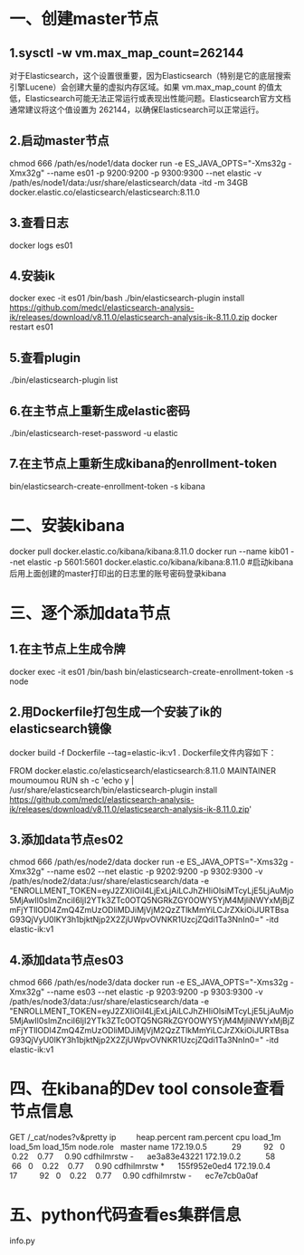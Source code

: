 ​

# 一、创建master节点
## 1.sysctl -w vm.max_map_count=262144
对于Elasticsearch，这个设置很重要，因为Elasticsearch（特别是它的底层搜索引擎Lucene）会创建大量的虚拟内存区域。如果 vm.max_map_count 的值太低，Elasticsearch可能无法正常运行或表现出性能问题。Elasticsearch官方文档通常建议将这个值设置为 262144，以确保Elasticsearch可以正常运行。

## 2.启动master节点
chmod 666 /path/es/node1/data
docker run -e ES_JAVA_OPTS="-Xms32g -Xmx32g" --name es01 -p 9200:9200 -p 9300:9300 --net elastic -v /path/es/node1/data:/usr/share/elasticsearch/data -itd -m 34GB docker.elastic.co/elasticsearch/elasticsearch:8.11.0

## 3.查看日志
docker logs es01

## 4.安装ik
docker exec -it es01 /bin/bash
./bin/elasticsearch-plugin install https://github.com/medcl/elasticsearch-analysis-ik/releases/download/v8.11.0/elasticsearch-analysis-ik-8.11.0.zip
docker restart es01

## 5.查看plugin
./bin/elasticsearch-plugin list

## 6.在主节点上重新生成elastic密码
./bin/elasticsearch-reset-password -u elastic

## 7.在主节点上重新生成kibana的enrollment-token

bin/elasticsearch-create-enrollment-token -s kibana

# 二、安装kibana
docker pull docker.elastic.co/kibana/kibana:8.11.0
docker run --name kib01 --net elastic -p 5601:5601 docker.elastic.co/kibana/kibana:8.11.0
#启动kibana后用上面创建的master打印出的日志里的账号密码登录kibana

# 三、逐个添加data节点
## 1.在主节点上生成令牌
docker exec -it es01 /bin/bash
bin/elasticsearch-create-enrollment-token -s node

## 2.用Dockerfile打包生成一个安装了ik的elasticsearch镜像
docker build -f Dockerfile --tag=elastic-ik:v1 .
Dockerfile文件内容如下：

FROM docker.elastic.co/elasticsearch/elasticsearch:8.11.0
MAINTAINER moumoumou 
RUN sh -c  'echo y | /usr/share/elasticsearch/bin/elasticsearch-plugin install https://github.com/medcl/elasticsearch-analysis-ik/releases/download/v8.11.0/elasticsearch-analysis-ik-8.11.0.zip'


## 3.添加data节点es02
chmod 666 /path/es/node2/data
docker run -e ES_JAVA_OPTS="-Xms32g -Xmx32g" --name es02 --net elastic -p 9202:9200 -p 9302:9300 -v /path/es/node2/data:/usr/share/elasticsearch/data -e "ENROLLMENT_TOKEN=eyJ2ZXIiOiI4LjExLjAiLCJhZHIiOlsiMTcyLjE5LjAuMjo5MjAwIl0sImZnciI6IjI2YTk3ZTc0OTQ5NGRkZGY0OWY5YjM4MjliNWYxMjBjZmFjYTllODI4ZmQ4ZmUzODliMDJiMjVjM2QzZTlkMmYiLCJrZXkiOiJURTBsaG93QjVyU0lKY3h1bjktNjp2X2ZjUWpvOVNKR1UzcjZQdi1Ta3NnIn0=" -itd elastic-ik:v1 

## 4.添加data节点es03
chmod 666 /path/es/node3/data
docker run -e ES_JAVA_OPTS="-Xms32g -Xmx32g" --name es03 --net elastic -p 9203:9200 -p 9303:9300 -v /path/es/node3/data:/usr/share/elasticsearch/data -e "ENROLLMENT_TOKEN=eyJ2ZXIiOiI4LjExLjAiLCJhZHIiOlsiMTcyLjE5LjAuMjo5MjAwIl0sImZnciI6IjI2YTk3ZTc0OTQ5NGRkZGY0OWY5YjM4MjliNWYxMjBjZmFjYTllODI4ZmQ4ZmUzODliMDJiMjVjM2QzZTlkMmYiLCJrZXkiOiJURTBsaG93QjVyU0lKY3h1bjktNjp2X2ZjUWpvOVNKR1UzcjZQdi1Ta3NnIn0=" -itd elastic-ik:v1

# 四、在kibana的Dev tool console查看节点信息
GET /_cat/nodes?v&pretty
 ip         heap.percent ram.percent cpu load_1m load_5m load_15m node.role   master name
 172.19.0.5           29          92   0    0.22    0.77     0.90 cdfhilmrstw -      ae3a83e43221
 172.19.0.2           58          66   0    0.22    0.77     0.90 cdfhilmrstw *      155f952e0ed4
 172.19.0.4           17          92   0    0.22    0.77     0.90 cdfhilmrstw -      ec7e7cb0a0af

# 五、python代码查看es集群信息
  info.py